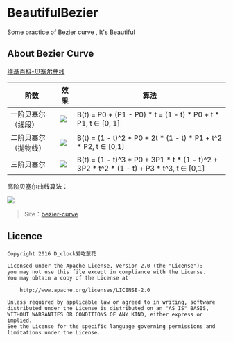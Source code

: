 # BeautifulBezier

Some practice of Bezier curve , It's Beautiful

## About Bezier Curve

[维基百科-贝塞尔曲线](https://zh.wikipedia.org/wiki/%E8%B2%9D%E8%8C%B2%E6%9B%B2%E7%B7%9A)

| 阶数	|	效果		|	算法		|
|-------|-------|-------|
|	一阶贝塞尔（线段）	|	![](https://upload.wikimedia.org/wikipedia/commons/thumb/0/00/B%C3%A9zier_1_big.gif/240px-B%C3%A9zier_1_big.gif)	|	B(t) = P0 + (P1 - P0) * t = (1 - t) * P0 + t * P1, t ∈ [0, 1]		|
|	二阶贝塞尔（抛物线）|	![](https://upload.wikimedia.org/wikipedia/commons/thumb/3/3d/B%C3%A9zier_2_big.gif/240px-B%C3%A9zier_2_big.gif)	|	B(t) = (1 - t)^2 * P0 + 2t * (1 - t) * P1 + t^2 * P2, t ∈ [0,1]		|
|	三阶贝塞尔	|	![](https://upload.wikimedia.org/wikipedia/commons/thumb/d/db/B%C3%A9zier_3_big.gif/240px-B%C3%A9zier_3_big.gif)	|	B(t) = (1 - t)^3 * P0 + 3P1 * t * (1 - t)^2 + 3P2 * t^2 * (1 - t) + P3 * t^3, t ∈ [0,1]		|

高阶贝塞尔曲线算法：

![](https://wikimedia.org/api/rest_v1/media/math/render/svg/c927f56552e184c4debebc83a08dc79896052a14)

> Site：[bezier-curve](http://myst729.github.io/bezier-curve/)

## Licence

    Copyright 2016 D_clock爱吃葱花
    
    Licensed under the Apache License, Version 2.0 (the "License");
    you may not use this file except in compliance with the License.
    You may obtain a copy of the License at
    
        http://www.apache.org/licenses/LICENSE-2.0
    
    Unless required by applicable law or agreed to in writing, software
    distributed under the License is distributed on an "AS IS" BASIS,
    WITHOUT WARRANTIES OR CONDITIONS OF ANY KIND, either express or implied.
    See the License for the specific language governing permissions and
    limitations under the License.